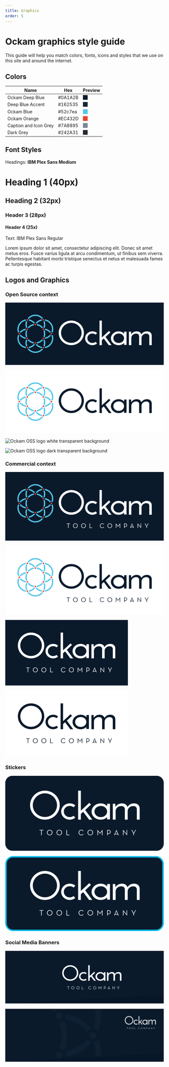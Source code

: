 ```yaml
---
title: Graphics
order: 5
---
```

# Ockam graphics style guide

This guide will help you match colors, fonts, icons and styles that we use on this site and around the internet.

## Colors
| Name  | Hex   | Preview   |
|---|---|---|
| Ockam Deep Blue | #0A1A2B   | <div style="width: 15px; height: 15px; background-color: #0A1A2B"></div>  |
| Deep Blue Accent  | #162535   | <div style="width: 15px; height: 15px; background-color: #162535"></div>  |
| Ockam Blue  | #52c7ea   | <div style="width: 15px; height: 15px; background-color: #52c7ea"></div>  |
| Ockam Orange  | #EC432D | <div style="width: 15px; height: 15px; background-color: #EC432D"></div> |
| Caption and Icon Grey  | #7A8895 | <div style="width: 15px; height: 15px; background-color: #7A8895"></div> |
| Dark Grey  | #242A31 | <div style="width: 15px; height: 15px; background-color: #242A31"></div> |

## Font Styles

Headings: **IBM Plex Sans Medium**

<h1>Heading 1 (40px)</h1>

<h2>Heading 2  (32px)</h2>

<h3>Header 3 (28px)</h3>

#### Header 4 (25x)  

Text: IBM Plex Sans Regular

Lorem ipsum dolor sit amet, consectetur adipiscing elit. Donec sit amet metus eros. Fusce varius ligula at arcu condimentum, ut finibus sem viverra. Pellentesque habitant morbi tristique senectus et netus et malesuada fames ac turpis egestas.

## Logos and Graphics

### Open Source context

![Ockam OSS logo dark background](./assets/logo/svg/oss/logo_dark_background_preview.svg)

![Ockam OSS logo light background](./assets/logo/svg/oss/logo_white_background_preview.svg)

![Ockam OSS logo white transparent background](./assets/logo/svg/oss/ockam-icon-white-transparent.png)

![Ockam OSS logo dark transparent background](./assets/logo/svg/oss/ockam-icon-dark--transparent.png)

### Commercial context

![Ockam Inc logo dark background](./assets/logo/svg/commercial/logo_caption_dark_background_preview.svg)

![Ockam Inc logo light background](./assets/logo/svg/commercial/logo_caption_white_background_preview.svg)

![Ockam Inc dark background](./assets/logo/svg/commercial/text_caption_dark_background_preview.svg)

![Ockam Inc light background](./assets/logo/svg/commercial/text_caption_white_background_preview.svg)


### Stickers

![Ockam Tool Company sticker](./assets/stickers/sticker_dark_background.svg)

![Ockam Tool Company sticker bordered](./assets/stickers/sticker_bordered_dark_backround.svg)

### Social Media Banners

![Twitter cover photo1](./assets/twitter/twitter_cover_1.png)

![Twitter cover photo2](./assets/twitter/twitter_cover_2.png)
